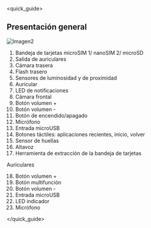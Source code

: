 <quick_guide>
## Presentación general

![Imagen2](http://static.energysistem.com/images/manuals/42909/59391ea9bd5c5.jpg)


1. Bandeja de tarjetas microSIM 1/ nanoSIM 2/ microSD
2. Salida de auriculares
3. Cámara trasera
4. Flash trasero
5. Sensores de luminosidad y de proximidad
6. Auricular
7. LED de notificaciones
8. Cámara frontal
9. Botón volumen +
10. Botón volumen -
11. Botón de encendido/apagado
12. Micrófono
13. Entrada microUSB
14. Botones táctiles: aplicaciones recientes, inicio, volver
15. Sensor de huellas
16. Altavoz
17. Herramienta de extracción de la bandeja de tarjetas

Auriculares

18. Botón volumen +
19. Botón multifunción
20. Botón volumen -
21. Entrada microUSB
22. LED indicador
23. Micrófono

</quick_guide>




